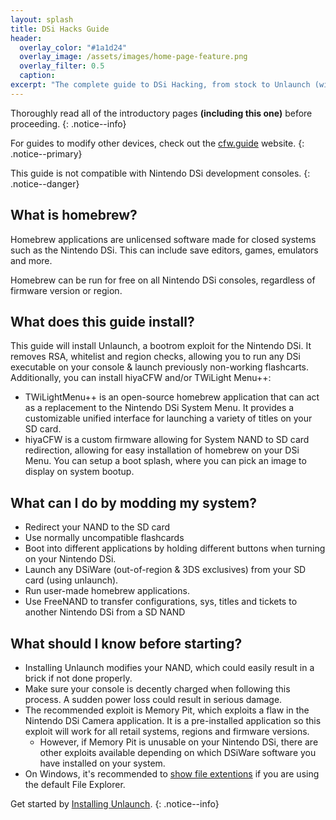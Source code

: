 ```yaml
---
layout: splash
title: DSi Hacks Guide
header:
  overlay_color: "#1a1d24"
  overlay_image: /assets/images/home-page-feature.png
  overlay_filter: 0.5
  caption:
excerpt: "The complete guide to DSi Hacking, from stock to Unlaunch (with additional hiyaCFW and/or TWiLight Menu++ setups)."
---
```


Thoroughly read all of the introductory pages **(including this one)** before proceeding.
{: .notice--info}

For guides to modify other devices, check out the [cfw.guide](https://cfw.guide) website.
{: .notice--primary}

This guide is not compatible with Nintendo DSi development consoles.
{: .notice--danger}

## What is homebrew?

Homebrew applications are unlicensed software made for closed systems such as the Nintendo DSi. This can include save editors, games, emulators and more.

Homebrew can be run for free on all Nintendo DSi consoles, regardless of firmware version or region.

## What does this guide install?

This guide will install Unlaunch, a bootrom exploit for the Nintendo DSi. It removes RSA, whitelist and region checks, allowing you to run any DSi executable on your console & launch previously non-working flashcarts. Additionally, you can install hiyaCFW and/or TWiLight Menu++:

- TWiLightMenu++ is an open-source homebrew application that can act as a replacement to the Nintendo DSi System Menu. It provides a customizable unified interface for launching a variety of titles on your SD card.
- hiyaCFW is a custom firmware allowing for System NAND to SD card redirection, allowing for easy installation of homebrew on your DSi Menu. You can setup a boot splash, where you can pick an image to display on system bootup.

## What can I do by modding my system?

- Redirect your NAND to the SD card
- Use normally uncompatible flashcards
- Boot into different applications by holding different buttons when turning on your Nintendo DSi.
- Launch any DSiWare (out-of-region & 3DS exclusives) from your SD card (using unlaunch).
- Run user-made homebrew applications.
- Use FreeNAND to transfer configurations, sys, titles and tickets to another Nintendo DSi from a SD NAND

## What should I know before starting?

- Installing Unlaunch modifies your NAND, which could easily result in a brick if not done properly.
- Make sure your console is decently charged when following this process. A sudden power loss could result in serious damage.
- The recommended exploit is Memory Pit, which exploits a flaw in the Nintendo DSi Camera application. It is a pre-installed application so this exploit will work for all retail systems, regions and firmware versions.
  - However, if Memory Pit is unusable on your Nintendo DSi, there are other exploits available depending on which DSiWare software you have installed on your system.
- On Windows, it's recommended to [show file extentions](file-extensions-(windows)) if you are using the default File Explorer.

Get started by [Installing Unlaunch](installing-unlaunch).
{: .notice--info}
